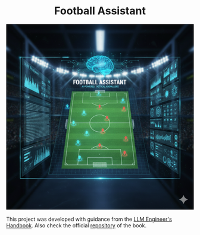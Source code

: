 <h1 align="center">Football Assistant</h1>

<div align="center">
  <img src="https://github.com/tunahankilic/football-assistant/blob/main/images/football-assistant.png" width="600" height="500">
</div>

This project was developed with guidance from the [LLM Engineer's Handbook](https://www.packtpub.com/en-us/product/llm-engineers-handbook-9781836200079). Also check the official [repository](https://github.com/PacktPublishing/LLM-Engineers-Handbook) of the book. 




